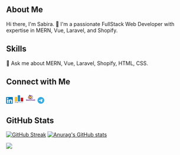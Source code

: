 ## About Me
Hi there, I'm Sabira. 👋 I'm a passionate FullStack Web Developer with expertise in MERN, Vue, Laravel, and Shopify.

## Skills
💬 Ask me about MERN, Vue, Laravel, Shopify, HTML, CSS.

## Connect with Me
[<img src="https://github.com/hello-sabira/hello-sabira/blob/main/icons/linkedin.svg" width="18" />](https://www.linkedin.com/in/sabiratahsinkhan/)
[<img src="https://github.com/hello-sabira/hello-sabira/blob/main/icons/index.png" width="25" />](https://codeforces.com/profile/hello_sabira)
[<img src="https://github.com/hello-sabira/hello-sabira/blob/main/icons/bee.png" width="30" />](https://www.beecrowd.com.br/judge/en/profile/574989)
[<img src="https://github.com/hello-sabira/hello-sabira/blob/main/icons/telegram-1.svg" width="18" />](https://t.me/hello_sabira)

## GitHub Stats
[![GitHub Streak](https://github-readme-streak-stats.herokuapp.com?user=sabira-khan&theme=dracula&date_format=M%20j%5B%2C%20Y%5D)](https://git.io/streak-stats)
[![Anurag's GitHub stats](https://github-readme-stats.vercel.app/api?username=sabira-khan&show_icons=true&theme=tokyonight)](https://github.com/anuraghazra/github-readme-stats)

![](https://komarev.com/ghpvc/?username=sabira-khan&color=blueviolet)
